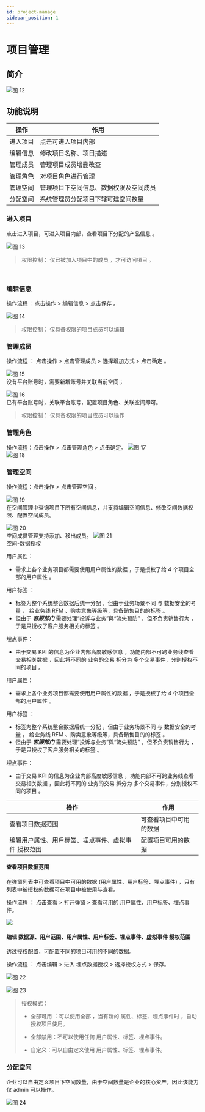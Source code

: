 ```yaml
---
id: project-manage
sidebar_position: 1
---
```


# 项目管理

## 简介[](#jian-jie)

![图 12](/img/7e7fcb157933d45d111869e905d1c6c9e04e86ff5ced3d7313043d4449550a62.png)

## 功能说明[](#gong-neng-shuo-ming)

| 操作     | 作用                                   |
| -------- | -------------------------------------- |
| 进入项目 | 点击可进入项目内部                     |
| 编辑信息 | 修改项目名称、项目描述                 |
| 管理成员 | 管理项目成员增删改查                   |
| 管理角色 | 对项目角色进行管理                     |
| 管理空间 | 管理项目下空间信息、数据权限及空间成员 |
| 分配空间 | 系统管理员分配项目下辖可建空间数量     |

### 进入项目[](#qian-wang-xiang-mu)

点击进入项目，可进入项目内部，查看项目下分配的产品信息 。

![图 13](/img/b4bc64d2b0a2a0aba25eb7b2112d2843bab03e79386a09a7612de8d245b79cd5.png)

> 权限控制： 仅已被加入項目中的成员 ，才可访问項目 。

​

### 编辑信息[](#bian-ji-xiang-mu-xin-xi)

操作流程 ：点击操作 > 编辑信息 > 点击保存 。

![图 14](/img/50df34de75f3b5f47b1964c72d10cc1e4a24a134ab13314c9f44aaf3949fa741.png)

> 权限控制： 仅具备权限的项目成员可以编辑

### 管理成员[](#geng-huan-fu-ze-ren)

操作流程 ： 点击操作 > 点击管理成员 > 选择增加方式 > 点击确定 。

![图 15](/img/fe03da044c9f93ab6316e548097c1c8c1f53c6e1ba87644ac12577c0bacb5352.png)  
没有平台账号时，需要新增账号并关联当前空间；

![图 16](/img/34a8dd945f1452ebdf4b8858e31a9a2194f95cdb8adb681130465d0649366192.png)  
已有平台账号时，关联平台账号，配置项目角色、关联空间即可。

> 权限控制： 仅具备权限的项目成员可以操作

### 管理角色

操作流程：点击操作 > 点击管理角色 > 点击确定。
![图 17](/img/a1a3f6e89e235e3cfbccbf52f986d414a97820dfdd742848a26eef71b9c4398b.png)  
![图 18](/img/a3b497ce4f06f90d3f5b675be145c04e606ee81676837abbb7e862af4ae63e9e.png)

### 管理空间

操作流程：点击操作 > 点击管理空间 。

![图 19](/img/10bf13767704801c2ad270bcc84457338f8ef2f0f1881963898d68da3a17c1c4.png)  
在空间管理中查询项目下所有空间信息，并支持编辑空间信息、修改空间数据权限、配置空间成员。

![图 20](/img/70ea7c95bfe6e8a34b3ff7cebbfb593bae00b20e5fb75f5edb436d9f7808c739.png)  
空间成员管理支持添加、移出成员。
![图 21](/img/037dde5fc992ad24aaa95f093db2c485bd61140a4bcda588bb61b132874f4384.png)  
空间-数据授权

用户属性：

- 需求上各个业务项目都需要使用用户属性的数据 ，于是授权了给 4 个项目全部的用户属性 。

用户标签 ：

- 标签为整个系统整合数据后统一分配 ，但由于业务场景不同 与 数据安全的考量 ， 给业务线 RFM 、购卖意象等级等，具备銷售目的的标签 。
- 但由于 _**客服部门**_ 需要处理“投诉与业务”與“流失预防” ，但不负责销售行为 ，于是只授权了客户服务相关的标签 。

埋点事件：

- 由于交易 KPI 的信息为企业内部高度敏感信息 ，功能内部不可跨业务线查看 交易相关数据 ，因此将不同的 业务的交易 拆分为 多个交易事件，分别授权不同的项目 。

用户属性：

- 需求上各个业务项目都需要使用用户属性的数据 ，于是授权了给 4 个项目全部的用户属性 。

用户标签 ：

- 标签为整个系统整合数据后统一分配 ，但由于业务场景不同 与 数据安全的考量 ， 给业务线 RFM 、购卖意象等级等，具备銷售目的的标签 。
- 但由于 _**客服部门**_ 需要处理“投诉与业务”與“流失预防” ，但不负责销售行为 ，于是只授权了客户服务相关的标签 。

埋点事件：

- 由于交易 KPI 的信息为企业内部高度敏感信息 ，功能内部不可跨业务线查看 交易相关数据 ，因此将不同的 业务的交易 拆分为 多个交易事件，分别授权不同的项目 。

| 操作                                                | 作用                   |
| --------------------------------------------------- | ---------------------- |
| 查看项目数据范围                                    | 可查看项目中可用的数据 |
| 编辑用户属性、用戶标签、埋点事件、虚拟事件 授权范围 | 配置项目可用的数据     |

#### 查看项目数据范围[](#cha-kan-xiang-mu-shu-ju-fan-wei)

在弹窗列表中可查看项目中可用的数据 (用户属性、用户标签、埋点事件) ，只有列表中被授权的数据可在项目中被使用与查看。

操作流程 ： 点击查看 > 打开弹窗 > 查看可用的 用户属性、用户标签、埋点事件。

![](/img/assets-M2qbZInaXgdm8kkNosp-MkHBnQw9E0sdmYDJiDL-MkHBtAiMI7dZ8YT-CMnimage.png)

#### 编辑 数据源、用户范围、用户属性、用户标签、埋点事件、虚拟事件 授权范围[](#bian-ji-shu-ju-yuan-yong-hu-fan-wei-yong-hu-shu-xing-yong-hu-biao-qian-mai-dian-shi-jian-xu-ni-shi-jian-shou-quan-fan-wei)

透过授权配置，可配置不同的项目可用的不同的数据。

操作流程 ： 点击编辑 > 进入 埋点数据授权 > 选择授权方式 > 保存。

![图 22](/img/1a6762b3434027e6663b18944f7886f0c2a1ced6af649bf1dba71e20e0038e26.png)

![图 23](/img/3821cfd1995c2ead9dbacd03973a4736a32ed4de544e9cbd1d08255b7604cf8d.png)

> 授权模式：
>
> - 全部可用 ：可以使用全部 ，当有新的 属性、标签、埋点事件时 ，自动授权项目使用。
>
> - 全部禁用：不可以使用任何 用户属性、标签、埋点事件。
>
> - 自定义：可以自由定义使用 用户属性、标签、埋点事件。

### 分配空间[](#shan-chu-xiang-mu)

企业可以自由定义项目下空间数量，由于空间数量是企业的核心资产，因此该能力仅 admin 可以操作。

![图 24](/img/e634e4e1efc3d228746334f10bf8da05ac14d21105b48fe09b4ad2ff33fbb5e0.png)
